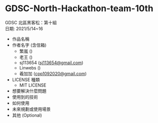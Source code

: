 # GDSC-North-Hackathon-team-10th
GDSC 北區黑客松：第十組  
日期: 2021/5/14~16

* 作品名稱
* 作者名字 (含信箱)
    * 繁嵐 ()
    * 老王 ()
    * sj113654 (sj113654@gmail.com)
    * Linwebs ()
    * 羲加加 (cpp1092020@gmail.com)
* LICENSE 種類
    * MIT LICENSE
* 想要解決什麼問題
* 使用到的技術
* 如何使用
* 未來規劃或使用場景
* 其他 (Optional)
